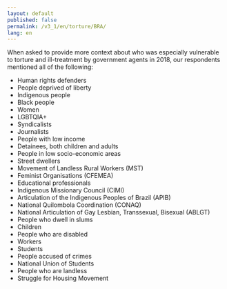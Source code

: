 ```yaml
---
layout: default
published: false
permalink: /v3_1/en/torture/BRA/
lang: en
---
```


When asked to provide more context about who was especially vulnerable to torture and ill-treatment by government agents in 2018, our respondents mentioned all of the following:
-	Human rights defenders
-	People deprived of liberty
-	Indigenous people
-	Black people
-	Women
-	LGBTQIA+
-	Syndicalists
-	Journalists
-	People with low income
-	Detainees, both children and adults
-	People in low socio-economic areas
-	Street dwellers
-	Movement of Landless Rural Workers (MST)
-	Feminist Organisations (CFEMEA)
-	Educational professionals
-	Indigenous Missionary Council (CIMI)
-	Articulation of the Indigenous Peoples of Brazil (APIB)
-	National Quilombola Coordination (CONAQ)
-	National Articulation of Gay Lesbian, Transsexual, Bisexual (ABLGT)
-	People who dwell in slums
-	Children
-	People who are disabled
-	Workers
-	Students
-	People accused of crimes
-	National Union of Students
-	People who are landless
-	Struggle for Housing Movement

